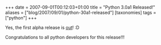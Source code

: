 +++
date = 2007-09-01T00:12:03+01:00
title = "Python 3.0a1 Released!"
aliases = ["blog/2007/09/01/python-30a1-released"]
[taxonomies]
tags = ["python"]
+++

Yes, the first alpha release is [out](https://python.org/download/releases/3.0/)! :D

Congratulations to all python developers for this release!!!
